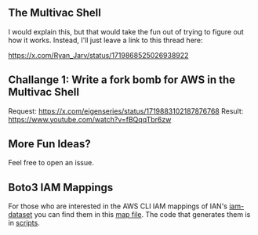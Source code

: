 ## The Multivac Shell

I would explain this, but that would take the fun out of trying to figure out how it works. Instead, I'll just leave 
a link to this thread here:

https://x.com/Ryan_Jarv/status/1719868525026938922

## Challange 1: Write a fork bomb for AWS in the Multivac Shell

Request: https://x.com/eigenseries/status/1719883102187876768
Result: https://www.youtube.com/watch?v=fBQqqTbr6zw

## More Fun Ideas?

Feel free to open an issue.

## Boto3 IAM Mappings

For those who are interested in the AWS CLI IAM mappings of IAN's [iam-dataset](https://github.com/iann0036/iam-dataset)
you can find them in this [map file](./data/map.json). The code that generates them is in [scripts](./scripts/awscli_iam_map).

